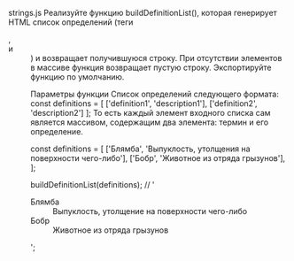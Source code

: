 strings.js
Реализуйте функцию buildDefinitionList(), которая генерирует HTML список определений (теги <dl>, <dt> и <dd>) и возвращает получившуюся строку. При отсутствии элементов в массиве функция возвращает пустую строку. Экспортируйте функцию по умолчанию.

Параметры функции
Список определений следующего формата:
const definitions = [
['definition1', 'description1'],
['definition2', 'description2']
];
То есть каждый элемент входного списка сам является массивом, содержащим два элемента: термин и его определение.


const definitions = [
['Блямба', 'Выпуклость, утолщения на поверхности чего-либо'],
['Бобр', 'Животное из отряда грызунов'],
];

buildDefinitionList(definitions);
// '<dl><dt>Блямба</dt><dd>Выпуклость, утолщение на поверхности чего-либо</dd><dt>Бобр</dt><dd>Животное из отряда грызунов</dd></dl>';
